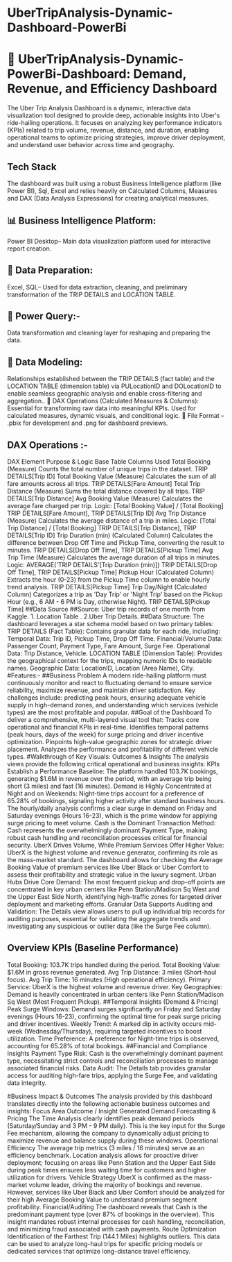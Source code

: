 # UberTripAnalysis-Dynamic-Dashboard-PowerBi
# 🚗 UberTripAnalysis-Dynamic-PowerBi-Dashboard: Demand, Revenue, and Efficiency Dashboard

The Uber Trip Analysis Dashboard is a dynamic, interactive data visualization tool designed to provide deep, actionable insights into Uber's ride-hailing operations. It focuses on analyzing key performance indicators (KPIs) related to trip volume, revenue, distance, and duration, enabling operational teams to optimize pricing strategies, improve driver deployment, and understand user behavior across time and geography.

## Tech Stack
The dashboard was built using a robust Business Intelligence platform (like Power BI), Sql, Excel and relies heavily on Calculated Columns, Measures and  DAX (Data Analysis Expressions) for creating analytical measures. 

## 📊 Business Intelligence Platform:
Power BI Desktop– Main data visualization platform used for interactive report creation.

## 📂 Data Preparation:
Excel, SQL– Used for data extraction, cleaning, and preliminary transformation of the TRIP DETAILS and LOCATION TABLE.
## 📂 Power Query:-
Data transformation and cleaning layer for reshaping and preparing the data.
## 📝 Data Modeling: 
Relationships established between the TRIP DETAILS (fact table) and the LOCATION TABLE (dimension table) via PULocationID and DOLocationID to enable seamless geographic analysis and enable cross-filtering and aggregation..
🧠 DAX Operations (Calculated Measures & Columns): Essential for transforming raw data into meaningful KPIs. Used for calculated measures, dynamic visuals, and conditional logic.
📁 File Format – .pbix for development and .png for dashboard previews.

## DAX Operations :- 
DAX Element	Purpose & Logic	Base Table Columns Used
Total Booking (Measure)	Counts the total number of unique trips in the dataset.	TRIP DETAILS[Trip ID]
Total Booking Value (Measure)	Calculates the sum of all fare amounts across all trips.	TRIP DETAILS[Fare Amount]
Total Trip Distance (Measure)	Sums the total distance covered by all trips.	TRIP DETAILS[Trip Distance]
Avg Booking Value (Measure)	Calculates the average fare charged per trip. Logic: [Total Booking Value] / [Total Booking]	TRIP DETAILS[Fare Amount], TRIP DETAILS[Trip ID]
Avg Trip Distance (Measure)	Calculates the average distance of a trip in miles. Logic: [Total Trip Distance] / [Total Booking]	TRIP DETAILS[Trip Distance], TRIP DETAILS[Trip ID]
Trip Duration (min) (Calculated Column)	Calculates the difference between Drop Off Time and Pickup Time, converting the result to minutes.	TRIP DETAILS[Drop Off Time], TRIP DETAILS[Pickup Time]
Avg Trip Time (Measure)	Calculates the average duration of all trips in minutes. Logic: AVERAGE('TRIP DETAILS'[Trip Duration (min)])	TRIP DETAILS[Drop Off Time], TRIP DETAILS[Pickup Time]
Pickup Hour (Calculated Column)	Extracts the hour (0-23) from the Pickup Time column to enable hourly trend analysis.	TRIP DETAILS[Pickup Time]
Trip Day/Night (Calculated Column)	Categorizes a trip as 'Day Trip' or 'Night Trip' based on the Pickup Hour (e.g., 6 AM - 6 PM is Day, otherwise Night).	TRIP DETAILS[Pickup Time]
##Data Source
##Source: Uber trip records of one month from Kaggle.
                 1. Location Table .
                 2.Uber Trip Details.
##Data Structure: The dashboard leverages a star schema model based on two primary tables:
TRIP DETAILS (Fact Table): Contains granular data for each ride, including:
Temporal Data: Trip ID, Pickup Time, Drop Off Time.
Financial/Volume Data: Passenger Count, Payment Type, Fare Amount, Surge Fee.
Operational Data: Trip Distance, Vehicle.
LOCATION TABLE (Dimension Table): Provides the geographical context for the trips, mapping numeric IDs to readable names.
Geographic Data: LocationID, Location (Area Name), City.
#Features:-
##Business Problem
A modern ride-hailing platform must continuously monitor and react to fluctuating demand to ensure service reliability, maximize revenue, and maintain driver satisfaction. Key challenges include: predicting peak hours, ensuring adequate vehicle supply in high-demand zones, and understanding which services (vehicle types) are the most profitable and popular.
##Goal of the Dashboard
To deliver a comprehensive, multi-layered visual tool that:
Tracks core operational and financial KPIs in real-time.
Identifies temporal patterns (peak hours, days of the week) for surge pricing and driver incentive optimization.
Pinpoints high-value geographic zones for strategic driver placement.
Analyzes the performance and profitability of different vehicle types.
#Walkthrough of Key Visuals: Outcomes & Insights
The analysis views provide the following critical operational and business insights:
KPIs Establish a Performance Baseline:
The platform handled 103.7K bookings, generating $1.6M in revenue over the period, with an average trip being short (3 miles) and fast (16 minutes).
Demand is Highly Concentrated at Night and on Weekends:
Night-time trips account for a preference of 65.28% of bookings, signaling higher activity after standard business hours.
The hourly/daily analysis confirms a clear surge in demand on Friday and Saturday evenings (Hours 16-23), which is the prime window for applying surge pricing to meet volume.
Cash is the Dominant Transaction Method:
Cash represents the overwhelmingly dominant Payment Type, making robust cash handling and reconciliation processes critical for financial security.
UberX Drives Volume, While Premium Services Offer Higher Value:
UberX is the highest volume and revenue generator, confirming its role as the mass-market standard.
The dashboard allows for checking the Average Booking Value of premium services like Uber Black or Uber Comfort to assess their profitability and strategic value in the luxury segment.
Urban Hubs Drive Core Demand:
The most frequent pickup and drop-off points are concentrated in key urban centers like Penn Station/Madison Sq West and the Upper East Side North, identifying high-traffic zones for targeted driver deployment and marketing efforts.
Granular Data Supports Auditing and Validation:
The Details view allows users to pull up individual trip records for auditing purposes, essential for validating the aggregate trends and investigating any suspicious or outlier data (like the Surge Fee column).

## Overview KPIs (Baseline Performance)
Total Booking: 103.7K trips handled during the period.
Total Booking Value: $1.6M in gross revenue generated.
Avg Trip Distance: 3 miles (Short-haul focus).
Avg Trip Time: 16 minutes (High operational efficiency).
Primary Service: UberX is the highest volume and revenue driver.
Key Geographies: Demand is heavily concentrated in urban centers like Penn Station/Madison Sq West (Most Frequent Pickup).
##Temporal Insights (Demand & Pricing)
Peak Surge Windows: Demand surges significantly on Friday and Saturday evenings (Hours 16-23), confirming the optimal time for peak surge pricing and driver incentives.
Weekly Trend: A marked dip in activity occurs mid-week (Wednesday/Thursday), requiring targeted incentives to boost utilization.
Time Preference: A preference for Night-time trips is observed, accounting for 65.28% of total bookings.
##Financial and Compliance Insights
Payment Type Risk: Cash is the overwhelmingly dominant payment type, necessitating strict controls and reconciliation processes to manage associated financial risks.
Data Audit: The Details tab provides granular access for auditing high-fare trips, applying the Surge Fee, and validating data integrity.

#Business Impact & Outcomes
The analysis provided by this dashboard translates directly into the following actionable business outcomes and insights:
Focus Area	Outcome / Insight Generated
Demand Forecasting & Pricing	The Time Analysis clearly identifies peak demand periods (Saturday/Sunday and 3 PM - 9 PM daily). This is the key input for the Surge Fee mechanism, allowing the company to dynamically adjust pricing to maximize revenue and balance supply during these windows.
Operational Efficiency	The average trip metrics (3 miles / 16 minutes) serve as an efficiency benchmark. Location analysis allows for proactive driver deployment; focusing on areas like Penn Station and the Upper East Side during peak times ensures less waiting time for customers and higher utilization for drivers.
Vehicle Strategy	UberX is confirmed as the mass-market volume leader, driving the majority of bookings and revenue. However, services like Uber Black and Uber Comfort should be analyzed for their high Average Booking Value to understand premium segment profitability.
Financial/Auditing	The dashboard reveals that Cash is the predominant payment type (over 87% of bookings in the overview). This insight mandates robust internal processes for cash handling, reconciliation, and minimizing fraud associated with cash payments.
Route Optimization	Identification of the Farthest Trip (144.1 Miles) highlights outliers. This data can be used to analyze long-haul trips for specific pricing models or dedicated services that optimize long-distance travel efficiency.
